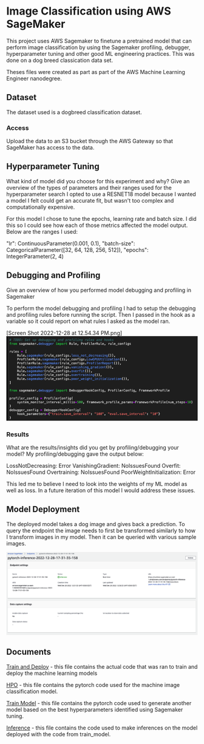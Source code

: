 # Image Classification using AWS SageMaker

This project uses AWS Sagemaker to finetune a pretrained model that can perform image classification by using the Sagemaker profiling, debugger, hyperparameter tuning and other good ML engineering practices. This was done on a dog breed classication data set.

Theses files were created as part as part of the AWS Machine Learning Engineer nanodegree.

## Dataset
The dataset used is a dogbreed classification dataset.

### Access
Upload the data to an S3 bucket through the AWS Gateway so that SageMaker has access to the data. 

## Hyperparameter Tuning
What kind of model did you choose for this experiment and why? Give an overview of the types of parameters and their ranges used for the hyperparameter search
I opted to use a RESNET18 model because I wanted a model I felt could get an accurate fit, but wasn't too complex and computationally expensive.

For this model I chose to tune the epochs, learning rate and batch size. I did this so I could see how each of those metrics affected the model output. Below are the ranges I used:

"lr": ContinuousParameter(0.001, 0.1),
"batch-size": CategoricalParameter([32, 64, 128, 256, 512]),
 "epochs": IntegerParameter(2, 4)

## Debugging and Profiling
Give an overview of how you performed model debugging and profiling in Sagemaker

To perform the model debugging and profiling I had to setup the debugging and profiling rules before running the script. Then I passed in the hook as a variable so it could report on what rules I asked as the model ran. 

[Screen Shot 2022-12-28 at 12.54.34 PM.png]
![image of debugger + profiling code](debugging.png)

### Results
What are the results/insights did you get by profiling/debugging your model?
My profiling/debugging gave the output below: 

LossNotDecreasing: Error
VanishingGradient: NoIssuesFound
Overfit: NoIssuesFound
Overtraining: NoIssuesFound
PoorWeightInitialization: Error

This led me to believe I need to look into the weights of my ML model as well as loss. In a future iteration of this model I would address these issues.

## Model Deployment
The deployed model takes a dog image and gives back a prediction. To query the endpoint the image needs to first be transformed similarly 
to how I transform images in my model. Then it can be queried with various sample images. 

![image of deployed endpoint](endpoint.png)

## Documents 

[Train and Deploy](train_and_deploy.ipynb) - this file contains the actual code that was ran to train and deploy the machine learning models

[HPO](hpo.py) - this file contains the pytorch code used for the machine image classification model. 

[Train Model](train_model.py) - this file contains the pytorch code used to generate another model based on the best hyperparameters identified using Sagemaker tuning. 

[Inference](inference.py) - this file contains the code used to make inferences on the model deployed with the code from train_model.

